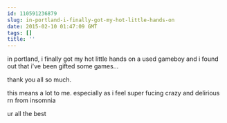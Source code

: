 ```yaml
---
id: 110591236879
slug: in-portland-i-finally-got-my-hot-little-hands-on
date: 2015-02-10 01:47:09 GMT
tags: []
title: ''
---
```


in portland, i finally got my hot little hands on a used gameboy and i found out that i've been gifted some games...

thank you all so much. 

this means a lot to me. especially as i feel super fucing crazy and delirious rn from insomnia

ur all the best
